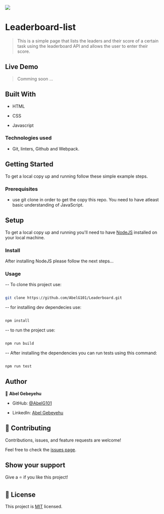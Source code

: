 ![](https://img.shields.io/badge/Microverse-blueviolet)

  

# Leaderboard-list

  

> This is a simple page that lists the leaders and their score of a certain task using the leaderboard API and allows the user to enter their score. 
  

## Live Demo

> Comming soon ...

  

## Built With

  

- HTML

- CSS

- Javascript

  

### Technologies used

- Git, linters, Github and Webpack.

  
## Getting Started

To get a local copy up and running follow these simple example steps.


### Prerequisites

- use git clone in order to get the copy this repo. You need to have atleast basic understanding of JavaScript.


## Setup

To get a local copy up and running you'll need to have [NodeJS](https://nodejs.org/en/download/) installed on your local machine.


### Install

After installing NodeJS please follow the next steps...

  

### Usage

-- To clone this project use:
```bash

git clone https://github.com/AbelG101/Leaderboard.git

```
-- for installing dev dependecies use:

```bash

npm install

```

-- to run the project use:

```bash

npm run build

```

-- After installing the dependencies you can run tests using this command:

```bash

npm run test

```

## Author

  

👤 **Abel Gebeyehu**

  

- GitHub: [@AbelG101](https://github.com/AbelG101)

- LinkedIn: [Abel Gebeyehu](https://www.linkedin.com/in/abel-gebeyehu-779743183/)

  
  

## 🤝 Contributing

  

Contributions, issues, and feature requests are welcome!

  

Feel free to check the [issues page](../../issues/).

  

## Show your support

  

Give a ⭐️ if you like this project!

  

## 📝 License

  

This project is [MIT](./MIT.md) licensed.
